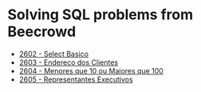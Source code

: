 # Solving SQL problems from Beecrowd

- [2602 - Select Basico](https://github.com/gomesbrnn/solving-sql-problems/tree/main/2602-select-basico)
- [2603 - Endereco dos Clientes](https://github.com/gomesbrnn/solving-sql-problems/tree/main/2603-endereco-dos-clientes)
- [2604 - Menores que 10 ou Maiores que 100](https://github.com/gomesbrnn/solving-sql-problems/tree/main/2604-menores-que-10-ou-maiores-que-100)
- [2605 - Representantes Executivos](https://github.com/gomesbrnn/solving-sql-problems/tree/main/2605-representantes-executivos)